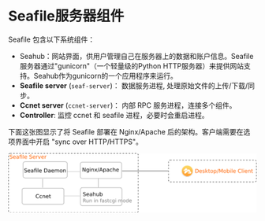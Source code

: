 # Seafile服务器组件

Seafile 包含以下系统组件： 

- Seahub：网站界面，供用户管理自己在服务器上的数据和账户信息。Seafile服务器通过"gunicorn"（一个轻量级的Python HTTP服务器）来提供网站支持。Seahub作为gunicorn的一个应用程序来运行。
- **Seafile server** (``seaf-server``)： 数据服务进程, 处理原始文件的上传/下载/同步。
- **Ccnet server** (``ccnet-server``)： 内部 RPC 服务进程，连接多个组件。
- **Controller**: 监控 ccnet 和 seafile 进程，必要时会重启进程。

下面这张图显示了将 Seafile 部署在 Nginx/Apache 后的架构。客户端需要在选项界面中开启 "sync over HTTP/HTTPS"。

![Seafile Sync](../images/seafile-arch-new-http.png)

